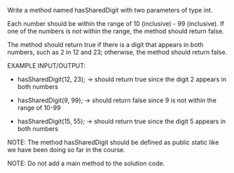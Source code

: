 Write a method named hasSharedDigit with two parameters of type int. 

Each number should be within the range of 10 (inclusive) - 99 (inclusive). If one of the numbers is not within the range, the method should return false.

The method should return true if there is a digit that appears in both numbers, such as 2 in 12 and 23; otherwise, the method should return false.


EXAMPLE INPUT/OUTPUT:

* hasSharedDigit(12, 23); → should return true since the digit 2 appears in both numbers

* hasSharedDigit(9, 99); → should return false since 9 is not within the range of 10-99

* hasSharedDigit(15, 55); → should return true since the digit 5 appears in both numbers


NOTE: The method hasSharedDigit should be defined as public static like we have been doing so far in the course.

NOTE: Do not add a main method to the solution code.
